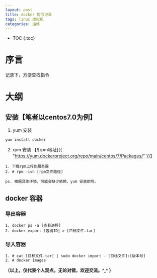 ```yaml
---
layout: post
title: docker 指令记录
tags: linux 虚拟机
categories: 运维
---
```


* TOC
{:toc}

# 序言
记录下，方便查找指令

# 大纲

## 安装【笔者以centos7.0为例】

1. yum 安装

~~~
yum install docker
~~~

2. rpm 安装 【![rpm地址]{{ "https://yum.dockerproject.org/repo/main/centos/7/Packages/" }}】

~~~
1. 下载rpm上传到服务器
2. # rpm -ivh [rpm文件路径]

ps. 根据具体环境，可能会缺少依赖，yum 安装即可。
~~~


## docker 容器

### 导出容器

~~~
1. docker ps -a [查看进程]
2. docker export [容器ID] > [目标文件.tar]
~~~

### 导入容器

~~~
1. # cat [目标文件.tar] | sudo docker import - [目标文件]:[版本号]
2. # docker images
~~~

**（以上，仅代表个人观点。无论对错，欢迎交流。^_^ ）**
